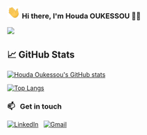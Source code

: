 ### <img src="https://raw.githubusercontent.com/ABSphreak/ABSphreak/master/gifs/Hi.gif" width="30px"> Hi there, I'm Houda OUKESSOU 👨‍💻

<!-- I am a Data Engineering Student. I am passionate about technologies and I love learning new things.

![Profile views](https://gpvc.arturio.dev/H-Okss) -->

![](https://komarev.com/ghpvc/?username=H-Okss&color=blue)

<!--
## :hammer: Things I work with


![](https://img.shields.io/badge/Python-3776AB?style=flat-square&logo=python&logoColor=FFFFFF)
![MySQL](https://img.shields.io/badge/MySQL-00000F?style=for-the-badge&logo=mysql&logoColor=white) 
![NumPy](https://img.shields.io/badge/numpy%20-%23013243.svg?&style=flat&logo=numpy&logoColor=white)&nbsp;
![Pandas](https://img.shields.io/badge/pandas%20-%23150458.svg?&style=flat&logo=pandas&logoColor=white)&nbsp;
-->

<!--## :mag: Some info!
- <img width="16" src="https://cdn-icons-png.flaticon.com/512/2151/2151353.png" alt="Morocco" /> I'm from Morocco
- 🎓 I'm a Data Engineering student at Institut National des Postes et Télécommunications (INPT)-->
<!-- - <img width="16" src="https://cdn3.iconfinder.com/data/icons/logos-and-brands-adobe/512/267_Python-512.png" alt="" /> My favorite programming language is Python -->
<!-- - 👯 I’m looking for a PFE internship in Data Science | Data Engineering -->
<!--- ✉️ You can email me at: oukessou.houda@gmail.com
- 🔭 I’m currently working on ...
- 🤔 I’m looking for help with ...
- 💬 Ask me about ... -->

## :chart_with_upwards_trend: GitHub Stats

[![Houda Oukessou's GitHub stats](https://github-readme-stats.vercel.app/api?username=H-Okss&show_icons=true&theme=github_dark&hide_border=true)](https://github.com/anuraghazra/github-readme-stats)

[![Top Langs](https://github-readme-stats.vercel.app/api/top-langs/?username=H-Okss&layout=compact&theme=github_dark&hide_border=true)](https://github.com/H-Okss/github-readme-stats)




### 📫 &nbsp; Get in touch


<a href="https://www.linkedin.com/in/houda-oukessou/"><img alt="LinkedIn" src="https://img.shields.io/badge/linkedin%20-%230077B5.svg?&style=flat&logo=linkedin&logoColor=white"/></a> &nbsp;
<a href="mailto:oukessou.houda@gmail.com"><img alt="Gmail" src="https://img.shields.io/badge/Gmail-D14836?style=flat&logo=gmail&logoColor=white" /></a> &nbsp;


